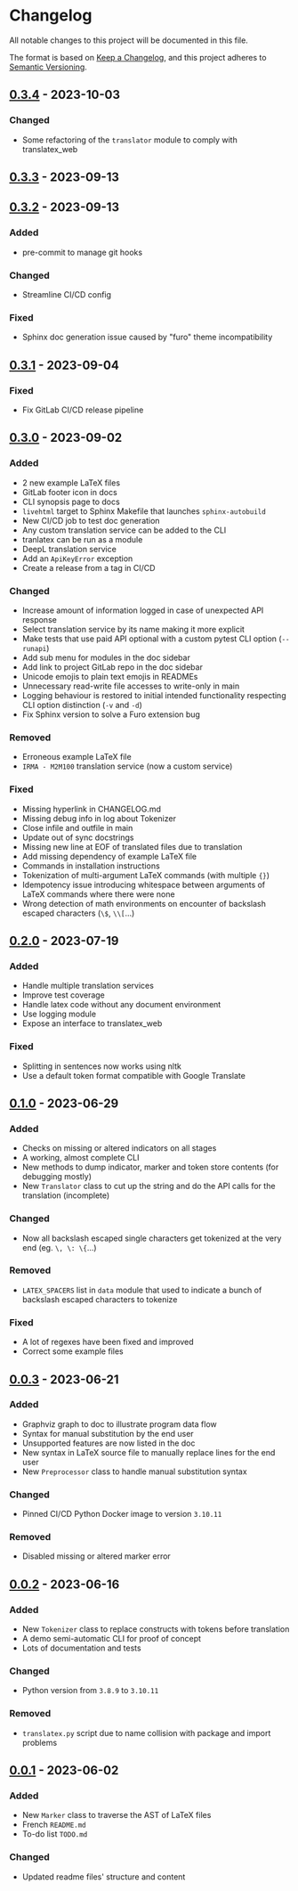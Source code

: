 # Changelog

All notable changes to this project will be documented in this file.

The format is based on [Keep a Changelog](https://keepachangelog.com/en/1.0.0/),
and this project adheres to [Semantic Versioning](https://semver.org/spec/v2.0.0.html).

## [0.3.4] - 2023-10-03

### Changed

- Some refactoring of the `translator` module to comply with translatex_web

## [0.3.3] - 2023-09-13

## [0.3.2] - 2023-09-13

### Added

- pre-commit to manage git hooks

### Changed

- Streamline CI/CD config

### Fixed

- Sphinx doc generation issue caused by "furo" theme incompatibility

## [0.3.1] - 2023-09-04

### Fixed

- Fix GitLab CI/CD release pipeline

## [0.3.0] - 2023-09-02

### Added

- 2 new example LaTeX files
- GitLab footer icon in docs
- CLI synopsis page to docs
- `livehtml` target to Sphinx Makefile that launches `sphinx-autobuild`
- New CI/CD job to test doc generation
- Any custom translation service can be added to the CLI
- tranlatex can be run as a module
- DeepL translation service
- Add an `ApiKeyError` exception
- Create a release from a tag in CI/CD

### Changed

- Increase amount of information logged in case of unexpected API response
- Select translation service by its name making it more explicit
- Make tests that use paid API optional with a custom pytest CLI option (`--runapi`)
- Add sub menu for modules in the doc sidebar
- Add link to project GitLab repo in the doc sidebar
- Unicode emojis to plain text emojis in READMEs
- Unnecessary read-write file accesses to write-only in main
- Logging behaviour is restored to initial intended functionality respecting CLI option distinction (`-v` and `-d`)
- Fix Sphinx version to solve a Furo extension bug

### Removed

- Erroneous example LaTeX file
- `IRMA - M2M100` translation service (now a custom service)

### Fixed

- Missing hyperlink in CHANGELOG.md
- Missing debug info in log about Tokenizer
- Close infile and outfile in main
- Update out of sync docstrings
- Missing new line at EOF of translated files due to translation
- Add missing dependency of example LaTeX file
- Commands in installation instructions
- Tokenization of multi-argument LaTeX commands (with multiple `{}`)
- Idempotency issue introducing whitespace between arguments of LaTeX commands where there were none
- Wrong detection of math environments on encounter of backslash escaped characters (`\$`, `\\[`...)

## [0.2.0] - 2023-07-19

### Added

- Handle multiple translation services
- Improve test coverage
- Handle latex code without any document environment
- Use logging module
- Expose an interface to translatex_web

### Fixed

- Splitting in sentences now works using nltk
- Use a default token format compatible with Google Translate

## [0.1.0] - 2023-06-29

### Added

- Checks on missing or altered indicators on all stages
- A working, almost complete CLI
- New methods to dump indicator, marker and token store contents (for debugging mostly)
- New `Translator` class to cut up the string and do the API calls for the translation (incomplete)

### Changed

- Now all backslash escaped single characters get tokenized at the very end (eg. `\, \: \{`...)

### Removed

- `LATEX_SPACERS` list in `data` module that used to indicate a bunch of backslash escaped characters to tokenize

### Fixed

- A lot of regexes have been fixed and improved
- Correct some example files

## [0.0.3] - 2023-06-21

### Added

- Graphviz graph to doc to illustrate program data flow
- Syntax for manual substitution by the end user
- Unsupported features are now listed in the doc
- New syntax in LaTeX source file to manually replace lines for the end user
- New `Preprocessor` class to handle manual substitution syntax

### Changed

- Pinned CI/CD Python Docker image to version `3.10.11`

### Removed

- Disabled missing or altered marker error

## [0.0.2] - 2023-06-16

### Added

- New `Tokenizer` class to replace constructs with tokens before translation
- A demo semi-automatic CLI for proof of concept
- Lots of documentation and tests

### Changed

- Python version from `3.8.9` to `3.10.11`

### Removed

- `translatex.py` script due to name collision with package and import problems

## [0.0.1] - 2023-06-02

### Added

- New `Marker` class to traverse the AST of LaTeX files
- French `README.md`
- To-do list `TODO.md`

### Changed

- Updated readme files' structure and content

[0.3.4]: https://gitlab.math.unistra.fr/cassandre/translatex/compare/v0.3.3...v0.3.4

[0.3.3]: https://gitlab.math.unistra.fr/cassandre/translatex/compare/v0.3.2...v0.3.3

[0.3.2]: https://gitlab.math.unistra.fr/cassandre/translatex/compare/v0.3.1...v0.3.2

[0.3.1]: https://gitlab.math.unistra.fr/cassandre/translatex/compare/v0.3.0...v0.3.1

[0.3.0]: https://gitlab.math.unistra.fr/cassandre/translatex/compare/v0.2.0...v0.3.0

[0.2.0]: https://gitlab.math.unistra.fr/cassandre/translatex/compare/v0.1.0...v0.2.0

[0.1.0]: https://gitlab.math.unistra.fr/cassandre/translatex/compare/v0.0.3...v0.1.0

[0.0.3]: https://gitlab.math.unistra.fr/cassandre/translatex/compare/v0.0.2...v0.0.3

[0.0.2]: https://gitlab.math.unistra.fr/cassandre/translatex/compare/v0.0.1...v0.0.2

[0.0.1]: https://gitlab.math.unistra.fr/cassandre/translatex/tags/v0.0.1
